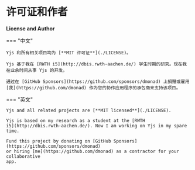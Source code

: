 # 许可证和作者

**License and Author**

=== "中文"

    Yjs 和所有相关项目均为 [**MIT 许可证**](./LICENSE)。
    
    Yjs 基于我在 [RWTH i5](http://dbis.rwth-aachen.de/) 学生时期的研究。现在我在业余时间从事 Yjs 的开发。
    
    通过在 [GitHub Sponsors](https://github.com/sponsors/dmonad) 上捐赠或雇用 [我](https://github.com/dmonad) 作为您的协作应用程序的承包商来支持该项目。
    

=== "英文"

    Yjs and all related projects are [**MIT licensed**](./LICENSE).
    
    Yjs is based on my research as a student at the [RWTH
    i5](http://dbis.rwth-aachen.de/). Now I am working on Yjs in my spare time.
    
    Fund this project by donating on [GitHub Sponsors](https://github.com/sponsors/dmonad)
    or hiring [me](https://github.com/dmonad) as a contractor for your collaborative
    app.
